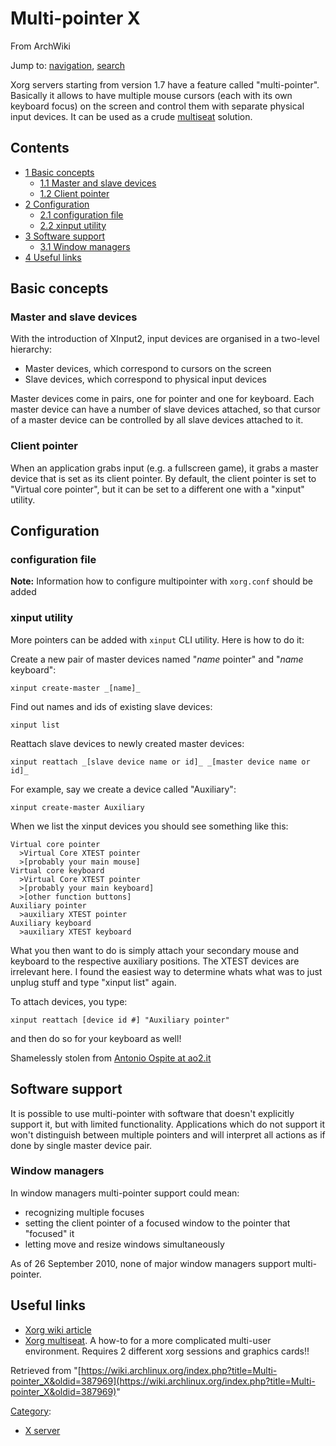 # Multi-pointer X

From ArchWiki

Jump to: [navigation](#column-one), [search](#searchInput)

Xorg servers starting from version 1.7 have a feature called "multi-pointer". Basically it allows to have multiple mouse cursors (each with its own keyboard focus) on the screen and control them with separate physical input devices. It can be used as a crude [multiseat](/index.php/Xorg_multiseat "Xorg multiseat") solution.

## Contents

*   [1 Basic concepts](#Basic_concepts)
    *   [1.1 Master and slave devices](#Master_and_slave_devices)
    *   [1.2 Client pointer](#Client_pointer)
*   [2 Configuration](#Configuration)
    *   [2.1 configuration file](#configuration_file)
    *   [2.2 xinput utility](#xinput_utility)
*   [3 Software support](#Software_support)
    *   [3.1 Window managers](#Window_managers)
*   [4 Useful links](#Useful_links)

## Basic concepts

### Master and slave devices

With the introduction of XInput2, input devices are organised in a two-level hierarchy:

*   Master devices, which correspond to cursors on the screen
*   Slave devices, which correspond to physical input devices

Master devices come in pairs, one for pointer and one for keyboard. Each master device can have a number of slave devices attached, so that cursor of a master device can be controlled by all slave devices attached to it.

### Client pointer

When an application grabs input (e.g. a fullscreen game), it grabs a master device that is set as its client pointer. By default, the client pointer is set to "Virtual core pointer", but it can be set to a different one with a "xinput" utility.

## Configuration

### configuration file

**Note:** Information how to configure multipointer with `xorg.conf` should be added

### xinput utility

More pointers can be added with `xinput` CLI utility. Here is how to do it:

Create a new pair of master devices named "_name_ pointer" and "_name_ keyboard":

```
xinput create-master _[name]_

```

Find out names and ids of existing slave devices:

```
xinput list

```

Reattach slave devices to newly created master devices:

```
xinput reattach _[slave device name or id]_ _[master device name or id]_

```

For example, say we create a device called "Auxiliary":

```
xinput create-master Auxiliary

```

When we list the xinput devices you should see something like this:

```
Virtual core pointer
  >Virtual Core XTEST pointer
  >[probably your main mouse]
Virtual core keyboard
  >Virtual Core XTEST pointer
  >[probably your main keyboard]
  >[other function buttons]
Auxiliary pointer
  >auxiliary XTEST pointer
Auxiliary keyboard
  >auxiliary XTEST keyboard

```

What you then want to do is simply attach your secondary mouse and keyboard to the respective auxiliary positions. The XTEST devices are irrelevant here. I found the easiest way to determine whats what was to just unplug stuff and type "xinput list" again.

To attach devices, you type:

```
xinput reattach [device id #] "Auxiliary pointer"

```

and then do so for your keyboard as well!

Shamelessly stolen from [Antonio Ospite at ao2.it](http://ao2.it/en/blog/2010/01/19/poor-mans-multi-touch-using-multiple-mice-xorg)

## Software support

It is possible to use multi-pointer with software that doesn't explicitly support it, but with limited functionality. Applications which do not support it won't distinguish between multiple pointers and will interpret all actions as if done by single master device pair.

### Window managers

In window managers multi-pointer support could mean:

*   recognizing multiple focuses
*   setting the client pointer of a focused window to the pointer that "focused" it
*   letting move and resize windows simultaneously

As of 26 September 2010, none of major window managers support multi-pointer.

## Useful links

*   [Xorg wiki article](http://www.x.org/wiki/Development/Documentation/MPX)
*   [Xorg multiseat](/index.php/Xorg_multiseat "Xorg multiseat"). A how-to for a more complicated multi-user environment. Requires 2 different xorg sessions and graphics cards!!

Retrieved from "[https://wiki.archlinux.org/index.php?title=Multi-pointer_X&oldid=387969](https://wiki.archlinux.org/index.php?title=Multi-pointer_X&oldid=387969)"

[Category](/index.php/Special:Categories "Special:Categories"):

*   [X server](/index.php/Category:X_server "Category:X server")